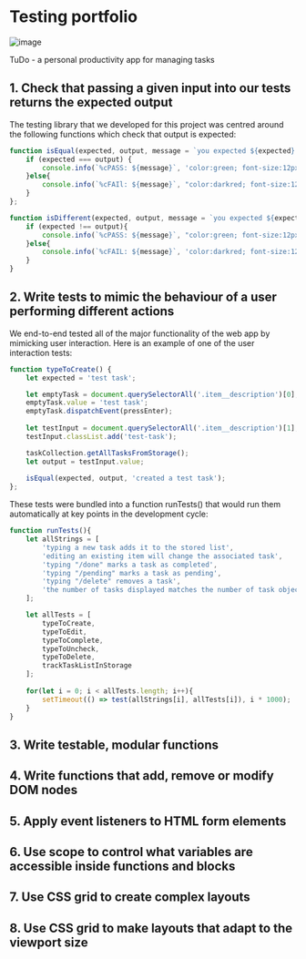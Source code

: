 # Testing portfolio

![image](https://user-images.githubusercontent.com/32879360/228196408-e094a5a9-320d-4148-9b29-98cea245af81.png)

TuDo - a personal productivity app for managing tasks

## 1. Check that passing a given input into our tests returns the expected output

The testing library that we developed for this project was centred around the following functions which check that output is expected:

```javascript
function isEqual(expected, output, message = `you expected ${expected} and got ${output}`){
    if (expected === output) {
        console.info(`%cPASS: ${message}`, 'color:green; font-size:12px');
    }else{
        console.info(`%cFAIl: ${message}`, "color:darkred; font-size:12px");
    }
};

function isDifferent(expected, output, message = `you expected ${expected} and got ${output}`){
    if (expected !== output){
        console.info(`%cPASS: ${message}`, "color:green; font-size:12px");
    }else{
        console.info(`%cFAIL: ${message}`, 'color:darkred; font-size:12px');
    }
}
```

## 2. Write tests to mimic the behaviour of a user performing different actions

We end-to-end tested all of the major functionality of the web app by mimicking user interaction. Here is an example of one of the user interaction tests:

```javascript
function typeToCreate() {
    let expected = 'test task';

    let emptyTask = document.querySelectorAll('.item__description')[0];
    emptyTask.value = 'test task';
    emptyTask.dispatchEvent(pressEnter);
    
    let testInput = document.querySelectorAll('.item__description')[1];
    testInput.classList.add('test-task');

    taskCollection.getAllTasksFromStorage();
    let output = testInput.value;
    
    isEqual(expected, output, 'created a test task');
};
```
These tests were bundled into a function runTests() that would run them automatically at key points in the development cycle:

```javascript
function runTests(){
    let allStrings = [
        'typing a new task adds it to the stored list', 
        'editing an existing item will change the associated task',
        'typing "/done" marks a task as completed', 
        'typing "/pending" marks a task as pending',
        'typing "/delete" removes a task', 
        'the number of tasks displayed matches the number of task objects in storage'
    ];

    let allTests = [
        typeToCreate, 
        typeToEdit,
        typeToComplete, 
        typeToUncheck,
        typeToDelete, 
        trackTaskListInStorage
    ];
    
    for(let i = 0; i < allTests.length; i++){
        setTimeout(() => test(allStrings[i], allTests[i]), i * 1000);
    }
}
```

## 3. Write testable, modular functions



## 4. Write functions that add, remove or modify DOM nodes



## 5. Apply event listeners to HTML form elements



## 6. Use scope to control what variables are accessible inside functions and blocks



## 7. Use CSS grid to create complex layouts



## 8. Use CSS grid to make layouts that adapt to the viewport size

